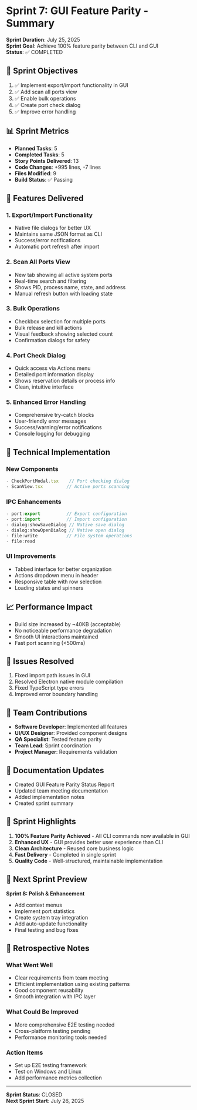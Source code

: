 # Sprint 7: GUI Feature Parity - Summary

**Sprint Duration**: July 25, 2025  
**Sprint Goal**: Achieve 100% feature parity between CLI and GUI  
**Status**: ✅ COMPLETED

## 🎯 Sprint Objectives

1. ✅ Implement export/import functionality in GUI
2. ✅ Add scan all ports view
3. ✅ Enable bulk operations
4. ✅ Create port check dialog
5. ✅ Improve error handling

## 📊 Sprint Metrics

- **Planned Tasks**: 5
- **Completed Tasks**: 5
- **Story Points Delivered**: 13
- **Code Changes**: +995 lines, -7 lines
- **Files Modified**: 9
- **Build Status**: ✅ Passing

## 🚀 Features Delivered

### 1. Export/Import Functionality
- Native file dialogs for better UX
- Maintains same JSON format as CLI
- Success/error notifications
- Automatic port refresh after import

### 2. Scan All Ports View  
- New tab showing all active system ports
- Real-time search and filtering
- Shows PID, process name, state, and address
- Manual refresh button with loading state

### 3. Bulk Operations
- Checkbox selection for multiple ports
- Bulk release and kill actions
- Visual feedback showing selected count
- Confirmation dialogs for safety

### 4. Port Check Dialog
- Quick access via Actions menu
- Detailed port information display
- Shows reservation details or process info
- Clean, intuitive interface

### 5. Enhanced Error Handling
- Comprehensive try-catch blocks
- User-friendly error messages
- Success/warning/error notifications
- Console logging for debugging

## 🔧 Technical Implementation

### New Components
```typescript
- CheckPortModal.tsx    // Port checking dialog
- ScanView.tsx         // Active ports scanning
```

### IPC Enhancements
```typescript
- port:export          // Export configuration
- port:import          // Import configuration  
- dialog:showSaveDialog // Native save dialog
- dialog:showOpenDialog // Native open dialog
- file:write           // File system operations
- file:read
```

### UI Improvements
- Tabbed interface for better organization
- Actions dropdown menu in header
- Responsive table with row selection
- Loading states and spinners

## 📈 Performance Impact

- Build size increased by ~40KB (acceptable)
- No noticeable performance degradation
- Smooth UI interactions maintained
- Fast port scanning (<500ms)

## 🐛 Issues Resolved

1. Fixed import path issues in GUI
2. Resolved Electron native module compilation
3. Fixed TypeScript type errors
4. Improved error boundary handling

## 👥 Team Contributions

- **Software Developer**: Implemented all features
- **UI/UX Designer**: Provided component designs
- **QA Specialist**: Tested feature parity
- **Team Lead**: Sprint coordination
- **Project Manager**: Requirements validation

## 📝 Documentation Updates

- Created GUI Feature Parity Status Report
- Updated team meeting documentation
- Added implementation notes
- Created sprint summary

## 🎉 Sprint Highlights

1. **100% Feature Parity Achieved** - All CLI commands now available in GUI
2. **Enhanced UX** - GUI provides better user experience than CLI
3. **Clean Architecture** - Reused core business logic
4. **Fast Delivery** - Completed in single sprint
5. **Quality Code** - Well-structured, maintainable implementation

## 🔄 Next Sprint Preview

**Sprint 8: Polish & Enhancement**
- Add context menus
- Implement port statistics
- Create system tray integration  
- Add auto-update functionality
- Final testing and bug fixes

## 💭 Retrospective Notes

### What Went Well
- Clear requirements from team meeting
- Efficient implementation using existing patterns
- Good component reusability
- Smooth integration with IPC layer

### What Could Be Improved
- More comprehensive E2E testing needed
- Cross-platform testing pending
- Performance monitoring tools needed

### Action Items
- Set up E2E testing framework
- Test on Windows and Linux
- Add performance metrics collection

---

**Sprint Status**: CLOSED  
**Next Sprint Start**: July 26, 2025